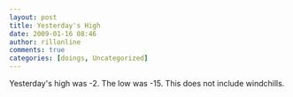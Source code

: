 ```yaml
---
layout: post
title: Yesterday's High
date: 2009-01-16 08:46
author: rillonline
comments: true
categories: [doings, Uncategorized]
---
```

Yesterday's high was -2. The low was -15. This does not include windchills.
